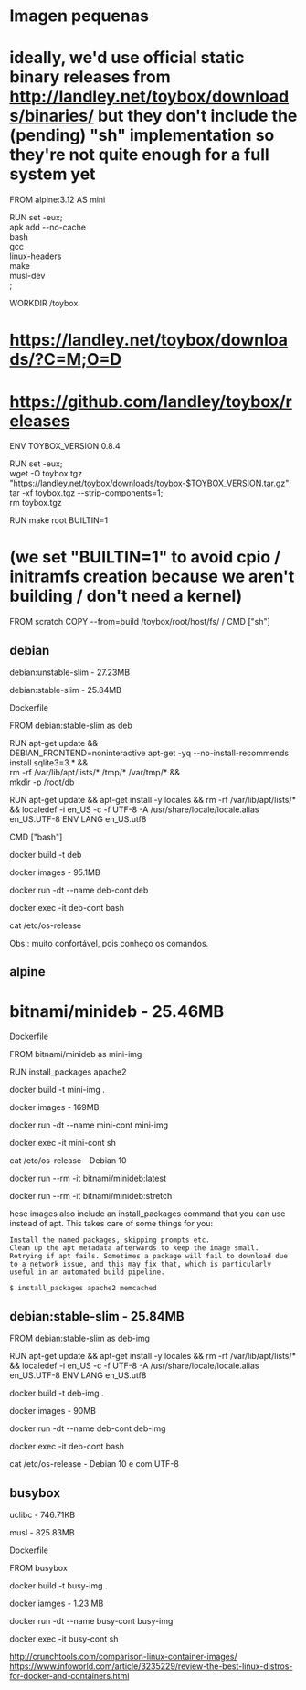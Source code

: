 # Imagen pequenas

# ideally, we'd use official static binary releases from http://landley.net/toybox/downloads/binaries/ but they don't include the (pending) "sh" implementation so they're not quite enough for a full system yet

FROM alpine:3.12 AS mini

RUN set -eux; \
	apk add --no-cache \
		bash \
		gcc \
		linux-headers \
		make \
		musl-dev \
	;

WORKDIR /toybox

# https://landley.net/toybox/downloads/?C=M;O=D
# https://github.com/landley/toybox/releases

ENV TOYBOX_VERSION 0.8.4

RUN set -eux; \
	wget -O toybox.tgz "https://landley.net/toybox/downloads/toybox-$TOYBOX_VERSION.tar.gz"; \
	tar -xf toybox.tgz --strip-components=1; \
	rm toybox.tgz

RUN make root BUILTIN=1
# (we set "BUILTIN=1" to avoid cpio / initramfs creation because we aren't building / don't need a kernel)

FROM scratch
COPY --from=build /toybox/root/host/fs/ /
CMD ["sh"]


## debian

debian:unstable-slim - 27.23MB

debian:stable-slim - 25.84MB

Dockerfile

FROM debian:stable-slim as deb

RUN apt-get update && \
	DEBIAN_FRONTEND=noninteractive apt-get -yq --no-install-recommends install sqlite3=3.* && \
	rm -rf /var/lib/apt/lists/* /tmp/* /var/tmp/* && \
	mkdir -p /root/db

RUN apt-get update && apt-get install -y locales && rm -rf /var/lib/apt/lists/* \
    && localedef -i en_US -c -f UTF-8 -A /usr/share/locale/locale.alias en_US.UTF-8
ENV LANG en_US.utf8

CMD ["bash"]

docker build -t deb

docker images - 95.1MB

docker run -dt --name deb-cont deb

docker exec -it deb-cont bash

cat /etc/os-release

Obs.: muito confortável, pois conheço os comandos.

## alpine

# bitnami/minideb - 25.46MB

Dockerfile

FROM bitnami/minideb as mini-img

RUN install_packages apache2


docker build -t mini-img .

docker images - 169MB

docker run -dt --name mini-cont mini-img

docker exec -it mini-cont sh

cat /etc/os-release - Debian 10

docker run --rm -it bitnami/minideb:latest

docker run --rm -it bitnami/minideb:stretch

hese images also include an install_packages command that you can use instead of apt. This takes care of some things for you:

    Install the named packages, skipping prompts etc.
    Clean up the apt metadata afterwards to keep the image small.
    Retrying if apt fails. Sometimes a package will fail to download due to a network issue, and this may fix that, which is particularly useful in an automated build pipeline.

    $ install_packages apache2 memcached


## debian:stable-slim - 25.84MB

FROM debian:stable-slim as deb-img

RUN apt-get update && apt-get install -y locales && rm -rf /var/lib/apt/lists/* \
    && localedef -i en_US -c -f UTF-8 -A /usr/share/locale/locale.alias en_US.UTF-8
ENV LANG en_US.utf8


docker build -t deb-img .

docker images - 90MB

docker run -dt --name deb-cont deb-img

docker exec -it deb-cont bash

cat /etc/os-release - Debian 10 e com UTF-8

## busybox

uclibc - 746.71KB

musl - 825.83MB

Dockerfile

FROM busybox

docker build -t busy-img .

docker iamges - 1.23 MB

docker run -dt --name busy-cont busy-img

docker exec -it busy-cont sh

http://crunchtools.com/comparison-linux-container-images/
https://www.infoworld.com/article/3235229/review-the-best-linux-distros-for-docker-and-containers.html
